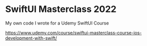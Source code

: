 # SwiftUI Masterclass 2022
My own code I wrote for a Udemy SwiftUI Course


https://www.udemy.com/course/swiftui-masterclass-course-ios-development-with-swift/
